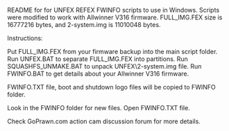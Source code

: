 README for for UNFEX REFEX FWINFO scripts to use in Windows.
Scripts were modified to work with Allwinner V316 firmware.
FULL_IMG.FEX size is 16777216 bytes, and 2-system.img is 11010048 bytes.

Instructions:

Put FULL_IMG.FEX from your firmware backup into the main script folder.
Run UNFEX.BAT to separate FULL_IMG.FEX into partitions.
Run SQUASHFS_UNMAKE.BAT to unpack UNFEX\2-system.img file.
Run FWINFO.BAT to get details about your Allwinner V316 firmware. 

FWINFO.TXT file, boot and shutdown logo files will be copied to FWINFO folder.

Look in the FWINFO folder for new files. Open FWINFO.TXT file.

Check GoPrawn.com action cam discussion forum for more details.
